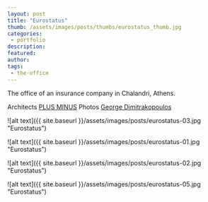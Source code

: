 ```yaml
---
layout: post
title: "Eurostatus"
thumb: /assets/images/posts/thumbs/eurostatus_thumb.jpg
categories:
 - portfolio
description:
featured:
author: 
tags:
 - the-office
---
```


The office of an insurance company in Chalandri, Athens.

<p class="credits">
    <span class="title">Architects</span>
        <span class="contributor"><a href="http://www.plusminus.gr/en/">PLUS MINUS</a></span>
    <span class="title">Photos</span>
        <span class="contributor"><a href="http://www.yiorgosdimitrakopoulos.com/">George Dimitrakopoulos</a></span>
</p>

![alt text]({{ site.baseurl }}/assets/images/posts/eurostatus-03.jpg "Eurostatus")

![alt text]({{ site.baseurl }}/assets/images/posts/eurostatus-01.jpg "Eurostatus")

![alt text]({{ site.baseurl }}/assets/images/posts/eurostatus-02.jpg "Eurostatus")

![alt text]({{ site.baseurl }}/assets/images/posts/eurostatus-05.jpg "Eurostatus")
